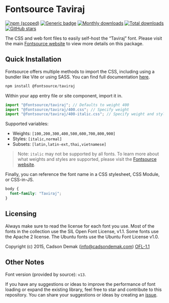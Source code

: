 # Fontsource Taviraj

[![npm (scoped)](https://img.shields.io/npm/v/@fontsource/taviraj?color=brightgreen)](https://www.npmjs.com/package/@fontsource/taviraj) [![Generic badge](https://img.shields.io/badge/fontsource-passing-brightgreen)](https://github.com/fontsource/fontsource) [![Monthly downloads](https://badgen.net/npm/dm/@fontsource/taviraj)](https://github.com/fontsource/fontsource) [![Total downloads](https://badgen.net/npm/dt/@fontsource/taviraj)](https://github.com/fontsource/fontsource) [![GitHub stars](https://img.shields.io/github/stars/fontsource/fontsource.svg?style=social&label=Star)](https://github.com/fontsource/fontsource/stargazers)

The CSS and web font files to easily self-host the “Taviraj” font. Please visit the main [Fontsource website](https://fontsource.org/fonts/taviraj) to view more details on this package.

## Quick Installation

Fontsource offers multiple methods to import the CSS, including using a bundler like Vite or using SASS. You can find full documentation [here](https://fontsource.org/docs/getting-started/introduction).

```javascript
npm install @fontsource/taviraj
```

Within your app entry file or site component, import it in.

```javascript
import "@fontsource/taviraj"; // Defaults to weight 400
import "@fontsource/taviraj/400.css"; // Specify weight
import "@fontsource/taviraj/400-italic.css"; // Specify weight and style
```

Supported variables:
- Weights: `[100,200,300,400,500,600,700,800,900]`
- Styles: `[italic,normal]`
- Subsets: `[latin,latin-ext,thai,vietnamese]`

> Note: `italic` may not be supported by all fonts. To learn more about what weights and styles are supported, please visit the [Fontsource website](https://fontsource.org/fonts/taviraj).

Finally, you can reference the font name in a CSS stylesheet, CSS Module, or CSS-in-JS.

```css
body {
  font-family: "Taviraj";
}
```

## Licensing
Always make sure to read the license for each font you use. Most of the fonts in the collection use the SIL Open Font License, v1.1. Some fonts use the Apache 2 license. The Ubuntu fonts use the Ubuntu Font License v1.0.

Copyright (c) 2015, Cadson Demak (info@cadsondemak.com)
[OFL-1.1](http://scripts.sil.org/OFL)

## Other Notes
Font version (provided by source): `v13`.

If you have any suggestions or ideas to improve the performance of font loading or expand the existing library, feel free to star and contribute to this repository. You can share your suggestions or ideas by creating an [issue](https://github.com/fontsource/fontsource/issues).